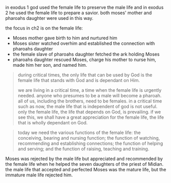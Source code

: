 in exodus 1 god used the female life to preserve the male life and in exodus 2 he used the
female life to prepare a savior. both moses' mother and pharoahs daughter were used
in this way.

the focus in ch2 is on the female life:
- Moses mother gave birth to him and nurtured him
- Moses sister watched overhim and established the connection with pharoahs daughter
- the female slave of pharoahs daughter fetched the ark holding Moses
- pharoahs daughter rescued Moses, charge his mother to nurse him, made him her son, and named him.

> during critical times, the only life that can be used by God is the female life that stands with God and is dependant on Him.
>
> we are living in a critical time, a time when the female life is urgently needed. anyone who presumes to be a male will become a pharoah. all of us, including the brothers, need to be females. in a critical time such as now, the male life that is independent of god is not useful. only the female life, the life that depends on God, is prevailing. if we see this, we shall have a great appreciation for the female life, the life that is wholly dependant on God.

> today we need the various functions of the female life: the conceiving, bearing and nursing function; the function of watching, recommending and establishing connections; the function of helping and serving; and the function of raising, teaching and training.

Moses was rejected by the male life but appreciated and recommended by the female life when he helped the seven daughters of the priest of Midian. the male life that accepted and perfected Moses was the mature life, but the immature male life rejected him.

